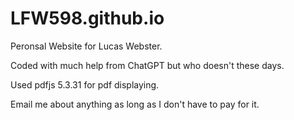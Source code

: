# LFW598.github.io
Peronsal Website for Lucas Webster.

Coded with much help from ChatGPT but who doesn't these days.

Used pdfjs 5.3.31 for pdf displaying.

Email me about anything as long as I don't have to pay for it.